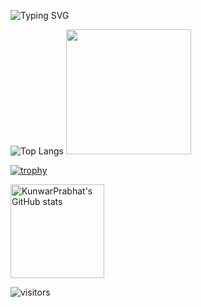 
![Typing SVG](https://readme-typing-svg.herokuapp.com/?lines=Hello+there!;Welcome+to+my+GitHub+Profile^^;&center=true&width=1000&height=50)

![Top Langs](https://github-readme-stats.vercel.app/api/top-langs/?username=KunwarPrabhat&layout=compact&cache_seconds=120) <img src="https://media1.giphy.com/media/v1.Y2lkPTc5MGI3NjExYnMxMmhpNmkxZ3dxOWpzNTZmbDRoemRleWpuMHppZm14bndobGlubiZlcD12MV9pbnRlcm5hbF9naWZfYnlfaWQmY3Q9Zw/lP8ezu4iNVmZYOZn3j/giphy.gif" width="200"/>


[![trophy](https://github-profile-trophy.vercel.app/?username=KunwarPrabhat&theme=dracula&rank=-?&margin-w=4&no-frame=true)](https://github.com/KunwarPrabhat)


<a href="https://github.com/KunwarPrabhat">
  <img src="https://github-readme-stats-git-masterrstaa-rickstaa.vercel.app/api?username=KunwarPrabhat&theme=dracula&count_private=true&hide=stars&show_icons=true&line_height=27&hide_border=true" 
       alt="KunwarPrabhat's GitHub stats" 
       height="150px" />
</a>

![visitors](https://visitor-badge.laobi.icu/badge?page_id=KunwarPrabhat.KunwarPrabhat)



